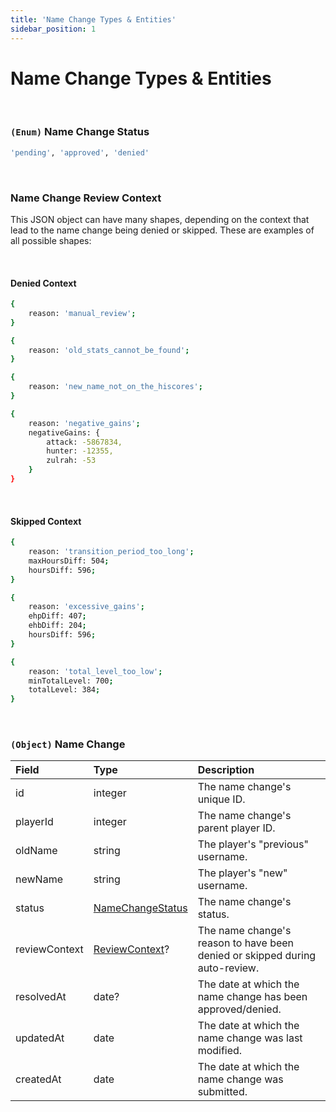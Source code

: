 ```yaml
---
title: 'Name Change Types & Entities'
sidebar_position: 1
---
```


# Name Change Types & Entities

<br />

### `(Enum)` Name Change Status

```bash
'pending', 'approved', 'denied'
```

<br />

### Name Change Review Context

This JSON object can have many shapes, depending on the context that lead to the name change being denied or skipped.
These are examples of all possible shapes:

<br />

#### Denied Context

```bash
{
    reason: 'manual_review';
}
```

```bash
{
    reason: 'old_stats_cannot_be_found';
}
```

```bash
{
    reason: 'new_name_not_on_the_hiscores';
}
```

```bash
{
    reason: 'negative_gains';
    negativeGains: {
        attack: -5867834,
        hunter: -12355,
        zulrah: -53
    }
}
```

<br />

#### Skipped Context

```bash
{
    reason: 'transition_period_too_long';
    maxHoursDiff: 504;
    hoursDiff: 596;
}
```

```bash
{
    reason: 'excessive_gains';
    ehpDiff: 407;
    ehbDiff: 204;
    hoursDiff: 596;
}
```

```bash
{
    reason: 'total_level_too_low';
    minTotalLevel: 700;
    totalLevel: 384;
}
```

<br />

### `(Object)` Name Change

| Field         | Type                                                                                 | Description                                                                 |
| :------------ | :----------------------------------------------------------------------------------- | :-------------------------------------------------------------------------- |
| id            | integer                                                                              | The name change's unique ID.                                                |
| playerId      | integer                                                                              | The name change's parent player ID.                                         |
| oldName       | string                                                                               | The player's "previous" username.                                           |
| newName       | string                                                                               | The player's "new" username.                                                |
| status        | [NameChangeStatus](/api/name-changes/name-type-definitions#enum-name-change-status)  | The name change's status.                                                   |
| reviewContext | [ReviewContext](/api/name-changes/name-type-definitions#name-change-review-context)? | The name change's reason to have been denied or skipped during auto-review. |
| resolvedAt    | date?                                                                                | The date at which the name change has been approved/denied.                 |
| updatedAt     | date                                                                                 | The date at which the name change was last modified.                        |
| createdAt     | date                                                                                 | The date at which the name change was submitted.                            |

<br />
